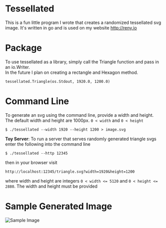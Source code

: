 # Tessellated
This is a fun little program I wrote that creates a randomized tessellated svg image.
It's written in go and is used on my website http://reny.io

# Package
To use tessellated as a library, simply call the Triangle function and pass in an io.Writer.  
In the future I plan on creating a rectangle and Hexagon method.

    tessellated.Triangle(os.Stdout, 1920.0, 1200.0)


# Command Line
To generate an svg using the command line, provide a width and height.  The default width and height are 1000px. 
`0 < width` and `0 < height`

    $ ./tessellated --width 1920 --height 1200 > image.svg


**Toy Server**: To run a server that serves randomly generated triangle svgs enter the following into the command line

    $ ./tessellated --http 12345

then in your browser visit

    http://localhost:12345/triangle.svg?width=1920&height=1200

where width and height are integers `0 < width <= 5120` and `0 < height <= 2880`.
The width and height must be provided


# Sample Generated Image

![Sample Image](https://cdn.rawgit.com/mathewreny/tessellated/master/triangle.svg "Generated Image Using Tessellated")
